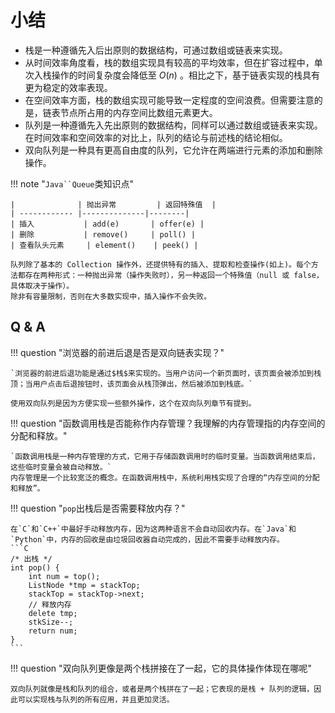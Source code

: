 # 小结

- 栈是一种遵循先入后出原则的数据结构，可通过数组或链表来实现。
- 从时间效率角度看，栈的数组实现具有较高的平均效率，但在扩容过程中，单次入栈操作的时间复杂度会降低至 $O(n)$ 。相比之下，基于链表实现的栈具有更为稳定的效率表现。
- 在空间效率方面，栈的数组实现可能导致一定程度的空间浪费。但需要注意的是，链表节点所占用的内存空间比数组元素更大。
- 队列是一种遵循先入先出原则的数据结构，同样可以通过数组或链表来实现。在时间效率和空间效率的对比上，队列的结论与前述栈的结论相似。
- 双向队列是一种具有更高自由度的队列，它允许在两端进行元素的添加和删除操作。

!!! note "`Java``Queue`类知识点"
    
    |              | 抛出异常         | 返回特殊值  |
    | ------------ |--------------|--------|
    | 插入           | add(e)       | offer(e) |
    | 删除           | remove()     | poll() |
    | 查看队头元素     | element()    | peek() |

    队列除了基本的 Collection 操作外，还提供特有的插入、提取和检查操作(如上)。每个方法都存在两种形式：一种抛出异常（操作失败时），另一种返回一个特殊值（null 或 false，具体取决于操作）。
    除非有容量限制，否则在大多数实现中，插入操作不会失败。

## Q & A

!!! question "浏览器的前进后退是否是双向链表实现？"

    `浏览器的前进后退功能是通过$栈$来实现的。当用户访问一个新页面时，该页面会被添加到栈顶；当用户点击后退按钮时，该页面会从栈顶弹出，然后被添加到栈底。`
    
    使用双向队列是因为方便实现一些额外操作，这个在双向队列章节有提到。

!!! question "函数调用栈是否能称作内存管理？我理解的内存管理指的内存空间的分配和释放。"

    `函数调用栈是一种内存管理的方式，它用于存储函数调用时的临时变量。当函数调用结束后，这些临时变量会被自动释放。`
    内存管理是一个比较宽泛的概念。在函数调用栈中，系统利用栈实现了合理的“内存空间的分配和释放”。

!!! question "`pop`出栈后是否需要释放内存？"

    在`C`和`C++`中最好手动释放内存，因为这两种语言不会自动回收内存。在`Java`和`Python`中，内存的回收是由垃圾回收器自动完成的，因此不需要手动释放内存。
    ```C
    /* 出栈 */
    int pop() {
        int num = top();
        ListNode *tmp = stackTop;
        stackTop = stackTop->next;
        // 释放内存
        delete tmp;
        stkSize--;
        return num;
    }
    ```

!!! question "双向队列更像是两个栈拼接在了一起，它的具体操作体现在哪呢"

    双向队列就像是栈和队列的组合，或者是两个栈拼在了一起；它表现的是栈 + 队列的逻辑，因此可以实现栈与队列的所有应用，并且更加灵活。